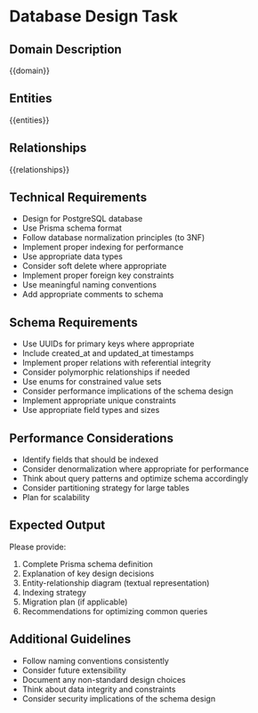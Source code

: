 # Database Design Task

## Domain Description
{{domain}}

## Entities
{{entities}}

## Relationships
{{relationships}}

## Technical Requirements
- Design for PostgreSQL database
- Use Prisma schema format
- Follow database normalization principles (to 3NF)
- Implement proper indexing for performance
- Use appropriate data types
- Consider soft delete where appropriate
- Implement proper foreign key constraints
- Use meaningful naming conventions
- Add appropriate comments to schema

## Schema Requirements
- Use UUIDs for primary keys where appropriate
- Include created_at and updated_at timestamps
- Implement proper relations with referential integrity
- Consider polymorphic relationships if needed
- Use enums for constrained value sets
- Consider performance implications of the schema design
- Implement appropriate unique constraints
- Use appropriate field types and sizes

## Performance Considerations
- Identify fields that should be indexed
- Consider denormalization where appropriate for performance
- Think about query patterns and optimize schema accordingly
- Consider partitioning strategy for large tables
- Plan for scalability

## Expected Output
Please provide:
1. Complete Prisma schema definition
2. Explanation of key design decisions
3. Entity-relationship diagram (textual representation)
4. Indexing strategy
5. Migration plan (if applicable)
6. Recommendations for optimizing common queries

## Additional Guidelines
- Follow naming conventions consistently
- Consider future extensibility
- Document any non-standard design choices
- Think about data integrity and constraints
- Consider security implications of the schema design